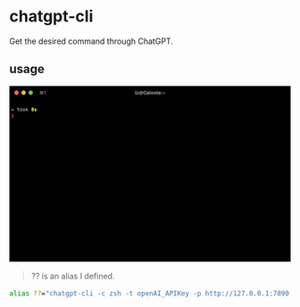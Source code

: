 # chatgpt-cli

Get the desired command through ChatGPT.

## usage

![gif](https://raw.githubusercontent.com/liCells/chatgpt-cli/main/chatgpt-cli.gif)

> ?? is an alias I defined.

```bash
alias ??="chatgpt-cli -c zsh -t openAI_APIKey -p http://127.0.0.1:7890 -C"
```
